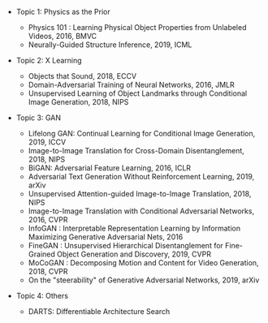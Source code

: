 - Topic 1: Physics as the Prior
  - Physics 101 : Learning Physical Object Properties from Unlabeled Videos, 2016, BMVC
  - Neurally-Guided Structure Inference, 2019, ICML

- Topic 2: X Learning
  - Objects that Sound, 2018, ECCV
  - Domain-Adversarial Training of Neural Networks, 2016, JMLR
  - Unsupervised Learning of Object Landmarks through Conditional Image Generation, 2018, NIPS

- Topic 3: GAN
  - Lifelong GAN: Continual Learning for Conditional Image Generation, 2019, ICCV
  - Image-to-Image Translation for Cross-Domain Disentanglement, 2018, NIPS
  - BiGAN: Adversarial Feature Learning, 2016, ICLR
  - Adversarial Text Generation Without Reinforcement Learning, 2019, arXiv
  - Unsupervised Attention-guided Image-to-Image Translation, 2018, NIPS
  - Image-to-Image Translation with Conditional Adversarial Networks, 2016, CVPR
  - InfoGAN : Interpretable Representation Learning by Information Maximizing Generative Adversarial Nets, 2016
  - FineGAN : Unsupervised Hierarchical Disentanglement for Fine-Grained Object Generation and Discovery, 2019, CVPR
  - MoCoGAN : Decomposing Motion and Content for Video Generation, 2018, CVPR
  - On the "steerability" of Generative Adversarial Networks, 2019, arXiv
  
- Topic 4: Others
  - DARTS: Differentiable Architecture Search
